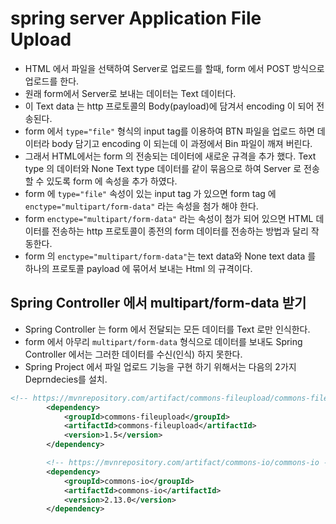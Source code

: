 # spring server Application File Upload
- HTML 에서 파일을 선택하여 Server로 업로드를 할때, form 에서 POST 방식으로 업로드를 한다.
- 원래 form에서 Server로 보내는 데이터는 Text 데이터다.
- 이 Text data 는 http 프로토콜의 Body(payload)에 담겨서 encoding  이 되어 전송된다.
- form 에서 `type="file"` 형식의 input tag를 이용하여 BTN 파일을 업로드 하면 데이터라 body 담기고 encoding 이 되는데
이 과정에서 Bin 파일이 깨져 버린다.
- 그래서 HTML에서는 form 의 전송되는 데이터에 새로운 규격을 추가 했다. Text type 의 데이터와 None Text type 데이터를 같이 
묶음으로 하여 Server 로 전송할 수 있도록 form 에 속성을 추가 하였다.
- form 에 `type="file"` 속성이 있는 input tag 가 있으면 form tag 에 `enctype="multipart/form-data"` 라는 속성을 첨가 해야 한다.
- form `enctype="multipart/form-data"` 라는 속성이 첨가 되어 있으면 HTML 데이터를 전송하는 http 프로토콜이 종전의 form 데이터를 전송하는 방법과 달리 작동한다.
- form 의 `enctype="multipart/form-data"`는 text data와 None text data 를 하나의 프로토콜 payload 에 묶어서 보내는 Html 의 규격이다. 

## Spring Controller 에서 multipart/form-data 받기
- Spring Controller 는 form 에서 전달되는 모든 데이터를 Text 로만 인식한다.
- form 에서 아무리 `multipart/form-data` 형식으로 데이터를 보내도 Spring Controller 에서는 그러한 데이터를 수신(인식) 하지 못한다.
- Spring Project 에서 파일 업로드 기능을 구현 하기 위해서는 다음의 2가지 Deprndecies를 설치.
```xml
<!-- https://mvnrepository.com/artifact/commons-fileupload/commons-fileupload -->
		<dependency>
			<groupId>commons-fileupload</groupId>
			<artifactId>commons-fileupload</artifactId>
			<version>1.5</version>
		</dependency>

		<!-- https://mvnrepository.com/artifact/commons-io/commons-io -->
		<dependency>
			<groupId>commons-io</groupId>
			<artifactId>commons-io</artifactId>
			<version>2.13.0</version>
		</dependency>
```